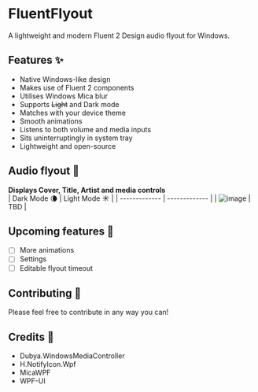 # FluentFlyout
A lightweight and modern Fluent 2 Design audio flyout for Windows.  

## Features ✨
- Native Windows-like design
- Makes use of Fluent 2 components
- Utilises Windows Mica blur
- Supports ~~Light~~ and Dark mode
- Matches with your device theme
- Smooth animations
- Listens to both volume and media inputs
- Sits uninterruptingly in system tray
- Lightweight and open-source

## Audio flyout 🎵
**Displays Cover, Title, Artist and media controls**  
| Dark Mode 🌘 | Light Mode ☀️ |
| ------------- | ------------- |
| ![image](https://github.com/user-attachments/assets/418a308c-8434-4cdf-acb9-5ab83b70965f) | TBD |

## Upcoming features 📝
- [ ] More animations
- [ ] Settings
- [ ] Editable flyout timeout

## Contributing 💖
Please feel free to contribute in any way you can!

## Credits 🙌
- Dubya.WindowsMediaController
- H.NotifyIcon.Wpf
- MicaWPF
- WPF-UI
